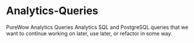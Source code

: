 # Analytics-Queries
PureWow Analytics Queries
Analytics SQL and PostgreSQL queries that we want to continue working on later, use later, or refactor in some way.
